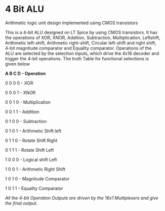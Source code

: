 # 4 Bit ALU
Arithmetic logic unit design implemented using CMOS transistors 

This is a 4-bit ALU designed on LT Spice by using CMOS transistors. It has the operations of XOR, XNOR, Addition, Subtraction, Multiplication, Leftshift, Arithmetic left-shift, Arithmetic right-shift, Circular left-shift and right shift, 4-bit magnitude comparator and Equality comparator. 
Operations of the ALU are selected by the selection inputs, which drive the 4x16 decoder and trigger the 4-bit operations. The truth Table for functional selections is given below

**A B C D     -       Operation**

0 0 0 0      -       XOR

0 0 0 1      -       XNOR 

0 0 1 0      -       Multiplication

0 0 1 1      -       Addition 

0 1 0 0      -       Subtraction

0 1 0 1      -       Arithmetic Shift left 

0 1 1 0      -       Rotate Shift Right 

0 1 1 1      -       Rotate Shift Left 

1 0 0 0      -       Logical shift Left 

1 0 0 1      -       Arithmetic Right Shift 

1 0 1 0      -       Magnitude Comparator 

1 0 1 1      -       Equality Comparator 

_All the 4-bit Operation Outputs are driven by the 16x1 Multiplexers and give the final output._


